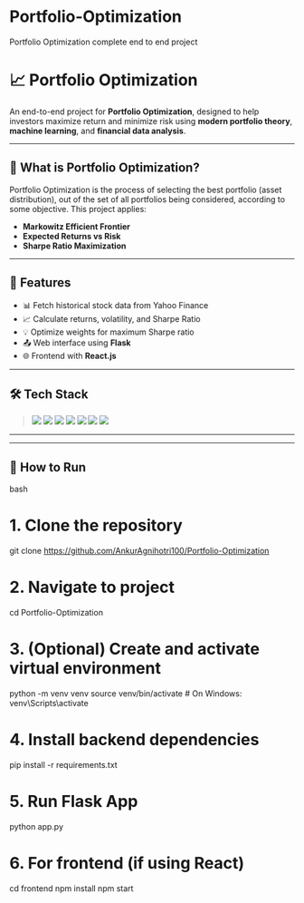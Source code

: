 # Portfolio-Optimization 
 Portfolio Optimization complete end to end project 
# 📈 Portfolio Optimization

An end-to-end project for **Portfolio Optimization**, designed to help investors maximize return and minimize risk using **modern portfolio theory**, **machine learning**, and **financial data analysis**.

---

## 🧠 What is Portfolio Optimization?

Portfolio Optimization is the process of selecting the best portfolio (asset distribution), out of the set of all portfolios being considered, according to some objective. This project applies:
- **Markowitz Efficient Frontier**
- **Expected Returns vs Risk**
- **Sharpe Ratio Maximization**

---

## 🔧 Features

- 📊 Fetch historical stock data from Yahoo Finance  
- 📈 Calculate returns, volatility, and Sharpe Ratio  
- 💡 Optimize weights for maximum Sharpe ratio   
- 📤 Web interface using **Flask**  
- 🌐 Frontend with **React.js**

---

## 🛠 Tech Stack

> <img src="https://img.shields.io/badge/Python-3776AB?style=flat&logo=python&logoColor=white" />
> <img src="https://img.shields.io/badge/NumPy-013243?style=flat&logo=numpy&logoColor=white" />
> <img src="https://img.shields.io/badge/Pandas-150458?style=flat&logo=pandas&logoColor=white" />
> <img src="https://img.shields.io/badge/Matplotlib-3776AB?style=flat&logo=python&logoColor=white" />
> <img src="https://img.shields.io/badge/Flask-000000?style=flat&logo=flask&logoColor=white" />
> <img src="https://img.shields.io/badge/React-20232A?style=flat&logo=react&logoColor=61DAFB" />
> <img src="https://img.shields.io/badge/Git-F05032?style=flat&logo=git&logoColor=white" />

---




---

## 🚀 How to Run

bash
# 1. Clone the repository
git clone https://github.com/AnkurAgnihotri100/Portfolio-Optimization

# 2. Navigate to project
cd Portfolio-Optimization

# 3. (Optional) Create and activate virtual environment
python -m venv venv
source venv/bin/activate  # On Windows: venv\Scripts\activate

# 4. Install backend dependencies
pip install -r requirements.txt

# 5. Run Flask App
python app.py

# 6. For frontend (if using React)
cd frontend
npm install
npm start
